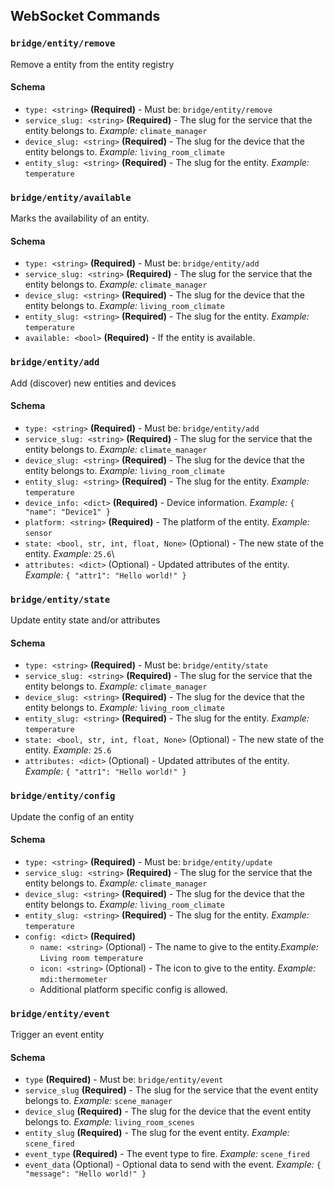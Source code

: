 ## WebSocket Commands

### `bridge/entity/remove`

Remove a entity from the entity registry

#### Schema

- `type: <string>` **(Required)** - Must be: `bridge/entity/remove`
- `service_slug: <string>` **(Required)** - The slug for the service that the entity belongs to. *Example:* `climate_manager`
- `device_slug: <string>` **(Required)** - The slug for the device that the entity belongs to. *Example:* `living_room_climate`
- `entity_slug: <string>` **(Required)** - The slug for the entity. *Example:* `temperature`

### `bridge/entity/available`

Marks the availability of an entity.

#### Schema

- `type: <string>` **(Required)** - Must be: `bridge/entity/add`
- `service_slug: <string>` **(Required)** - The slug for the service that the entity belongs to. *Example:* `climate_manager`
- `device_slug: <string>` **(Required)** - The slug for the device that the entity belongs to. *Example:* `living_room_climate`
- `entity_slug: <string>` **(Required)** - The slug for the entity. *Example:* `temperature`
- `available: <bool>` **(Required)** - If the entity is available.

### `bridge/entity/add`

Add (discover) new entities and devices

#### Schema

- `type: <string>` **(Required)** - Must be: `bridge/entity/add`
- `service_slug: <string>` **(Required)** - The slug for the service that the entity belongs to. *Example:* `climate_manager`
- `device_slug: <string>` **(Required)** - The slug for the device that the entity belongs to. *Example:* `living_room_climate`
- `entity_slug: <string>` **(Required)** - The slug for the entity. *Example:* `temperature`
- `device_info: <dict>` **(Required)** - Device information. *Example:* `{ "name": "Device1" }`
- `platform: <string>` **(Required)** - The platform of the entity. *Example:* `sensor`
- `state: <bool, str, int, float, None>` (Optional) - The new state of the entity. *Example:* `25.6`\
- `attributes: <dict>` (Optional) - Updated attributes of the entity. *Example:* `{ "attr1": "Hello world!" }`

### `bridge/entity/state`

Update entity state and/or attributes

#### Schema

- `type: <string>` **(Required)** - Must be: `bridge/entity/state`
- `service_slug: <string>` **(Required)** - The slug for the service that the entity belongs to. *Example:* `climate_manager`
- `device_slug: <string>` **(Required)** - The slug for the device that the entity belongs to. *Example:* `living_room_climate`
- `entity_slug: <string>` **(Required)** - The slug for the entity. *Example:* `temperature`
- `state: <bool, str, int, float, None>` (Optional) - The new state of the entity. *Example:* `25.6`
- `attributes: <dict>` (Optional) - Updated attributes of the entity. *Example:* `{ "attr1": "Hello world!" }`

### `bridge/entity/config`

Update the config of an entity

#### Schema

- `type: <string>` **(Required)** - Must be: `bridge/entity/update`
- `service_slug: <string>` **(Required)** - The slug for the service that the entity belongs to. *Example:* `climate_manager`
- `device_slug: <string>` **(Required)** - The slug for the device that the entity belongs to. *Example:* `living_room_climate`
- `entity_slug: <string>` **(Required)** - The slug for the entity. *Example:* `temperature`
- `config: <dict>` **(Required)**
    - `name: <string>` (Optional) - The name to give to the entity.*Example:* `Living room temperature`
    - `icon: <string>` (Optional) - The icon to give to the entity. *Example:* `mdi:thermometer`
    - Additional platform specific config is allowed.

### `bridge/entity/event`

Trigger an event entity

#### Schema

- `type` **(Required)** - Must be: `bridge/entity/event`
- `service_slug` **(Required)** - The slug for the service that the event entity belongs to. *Example:* `scene_manager`
- `device_slug` **(Required)** - The slug for the device that the event entity belongs to. *Example:* `living_room_scenes`
- `entity_slug` **(Required)** - The slug for the event entity. *Example:* `scene_fired`
- `event_type` **(Required)** - The event type to fire. *Example:* `scene_fired`
- `event_data` (Optional) - Optional data to send with the event. *Example:* `{ "message": "Hello world!" }`